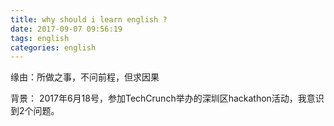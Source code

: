 ```yaml
---
title: why should i learn english ?
date: 2017-09-07 09:56:19
tags: english
categories: english
---
```


缘由：所做之事，不问前程，但求因果

<!--more-->

背景：
2017年6月18号，参加TechCrunch举办的深圳区hackathon活动，我意识到2个问题。
